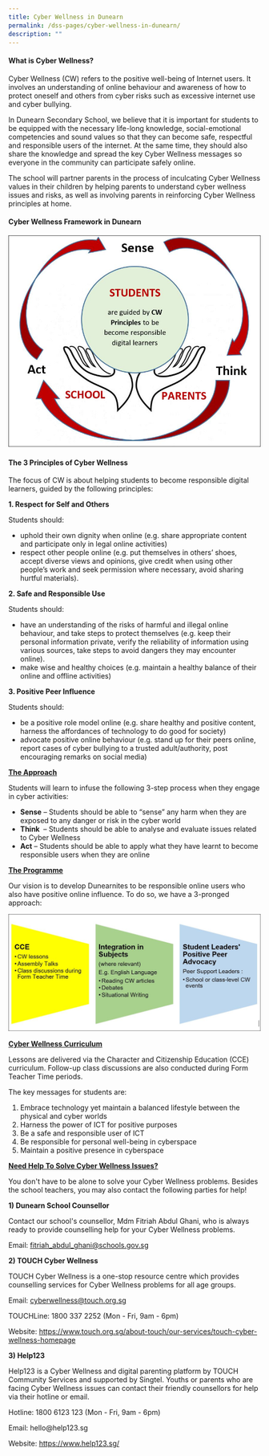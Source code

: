 ```yaml
---
title: Cyber Wellness in Dunearn
permalink: /dss-pages/cyber-wellness-in-dunearn/
description: ""
---
```

<h4>What is Cyber Wellness?</h4>
<p>Cyber Wellness (CW) refers to the positive well-being of Internet users. It involves an understanding of online behaviour and awareness of how to protect oneself and others from cyber risks such as excessive internet use and cyber bullying.</p>
<p>In Dunearn Secondary School, we believe that it is important for students to be equipped with the necessary life-long knowledge, social-emotional competencies and sound values so that they can become safe, respectful and responsible users of the internet. At the same time, they should also share the knowledge and spread the key Cyber Wellness messages so everyone in the community can participate safely online.</p>
<p>The school will partner parents in the process of inculcating Cyber Wellness values in their children by helping parents to understand cyber wellness issues and risks, as well as involving parents in reinforcing Cyber Wellness principles at home.</p>
<h4><strong>Cyber Wellness Framework in Dunearn</strong></h4>
<img src="/images/cyberw1.jpg">
<h4>The 3 Principles of Cyber Wellness</h4>
<p>The focus of CW is about helping students to become responsible digital learners, guided by the following principles:</p>
<p><strong>1. Respect for Self and Others</strong></p>
<p>Students should:</p>
<ul>
<li>uphold their own dignity when online (e.g. share appropriate content and participate only in legal online activities)</li>
<li>respect other people online (e.g. put themselves in others’ shoes, accept diverse views and opinions, give credit when using other people’s work and seek permission where necessary, avoid sharing hurtful materials).</li>
</ul>
<p><strong>2. Safe and Responsible Use</strong></p>
<p>Students should:</p>
<ul>
<li>have an understanding of the risks of harmful and illegal online behaviour, and take steps to protect themselves (e.g. keep their personal information private, verify the reliability of information using various sources, take steps to avoid dangers they may encounter online).</li>
<li>make wise and healthy choices (e.g. maintain a healthy balance of their online and offline activities)</li>
</ul>
<p><strong>3. Positive Peer Influence</strong></p>
<p>Students should:</p>
<ul>
<li>be a positive role model online (e.g. share healthy and positive content, harness the affordances of technology to do good for society)</li>
<li>advocate positive online behaviour (e.g. stand up for their peers online, report cases of cyber bullying to a trusted adult/authority, post encouraging remarks on social media)</li>
</ul>
<p><strong><u>The Approach</u></strong></p>
<p>Students will learn to infuse the following 3-step process when they engage in cyber activities:</p>
<ul>
<li><strong>Sense</strong> – Students should be able to “sense” any harm when they are exposed to any danger or risk in the cyber world</li>
<li><strong>Think&nbsp;</strong> – Students should be able to analyse and evaluate issues related to Cyber Wellness</li>
<li><strong>Act</strong> – Students should be able to apply what they have learnt to become responsible users when they are online</li>
</ul>
<p><strong><u>The Programme</u></strong></p>
<p>Our vision is to develop Dunearnites to be responsible online users who also have positive online influence. To do so, we have a 3-pronged approach:</p>
<img src="/images/cyberw2.jpg">
<p><strong><u>Cyber Wellness Curriculum</u></strong></p>
<p>Lessons are delivered via the Character and Citizenship Education (CCE) curriculum. Follow-up class discussions are also conducted during Form Teacher Time periods.</p>
<p>The key messages for students are:</p>
<ol>
<li>Embrace technology yet maintain a balanced lifestyle between the physical and cyber worlds</li>
<li>Harness the power of ICT for positive purposes</li>
<li>Be a safe and responsible user of ICT</li>
<li>Be responsible for personal well-being in cyberspace</li>
<li>Maintain a positive presence in cyberspace</li>
</ol>
<p><strong><u>Need Help To Solve Cyber Wellness Issues?</u></strong></p>
<p>You don't have to be alone to solve your Cyber Wellness problems. Besides the school teachers, you may also contact the following parties for help!</p>
<p><strong>1) Dunearn School Counsellor</strong></p>
<p>Contact our school's counsellor, Mdm Fitriah Abdul Ghani, who is always ready to provide counselling help for your Cyber Wellness problems.</p>
<p>Email: <a href="mailto:fitriah_abdul_ghani@schools.gov.sg">fitriah_abdul_ghani@schools.gov.sg</a></p>
<p><strong>2) TOUCH Cyber Wellness </strong></p>
<p>TOUCH Cyber Wellness is a one-stop resource centre which provides counselling services for Cyber Wellness problems for all age groups.</p>
<p>Email: <a href="mailto:cyberwellness@touch.org.sg">cyberwellness@touch.org.sg</a></p>
<p>TOUCHLine: 1800 337 2252 (Mon - Fri, 9am - 6pm)</p>
<p>Website: <a href="https://www.touch.org.sg/about-touch/our-services/touch-cyber-wellness-homepage">https://www.touch.org.sg/about-touch/our-services/touch-cyber-wellness-homepage</a></p>
<p><strong>3) Help123</strong></p>
<p>Help123 is a Cyber Wellness and digital parenting platform by TOUCH Community Services and supported by Singtel. Youths or parents who are facing Cyber Wellness&nbsp;issues can contact their friendly counsellors for help via their hotline or email.</p>
<p>Hotline: 1800 6123 123&nbsp;(Mon - Fri, 9am - 6pm)</p>
<p>Email: hello@help123.sg</p>
<p>Website:&nbsp;<a href="https://www.help123.sg/">https://www.help123.sg/</a></p>